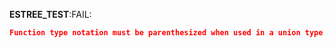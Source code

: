 __ESTREE_TEST__:FAIL:
```json
Function type notation must be parenthesized when used in a union type.
```
